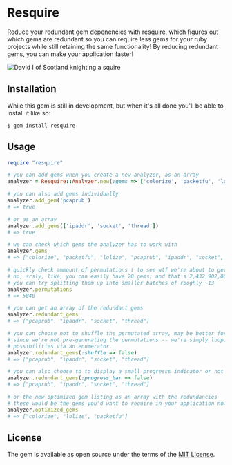 # Resquire

Reduce your redundant gem depenencies with resquire, which figures out which gems are redundant so you can require less gems for your ruby projects while still retaining the same functionality! By reducing redundant gems, you can make your application faster!

![David I of Scotland knighting a squire](https://upload.wikimedia.org/wikipedia/commons/3/3f/DavidI%26squire.jpg)

## Installation

While this gem is still in development, but when it's all done you'll be able to install it like so:

    $ gem install resquire

## Usage

```ruby
require "resquire"

# you can add gems when you create a new analyzer, as an array
analyzer = Resquire::Analyzer.new(:gems => ['colorize', 'packetfu', 'lolize'])

# you can also add gems individually
analyzer.add_gem('pcaprub')
# => true

# or as an array
analyzer.add_gems(['ipaddr', 'socket', 'thread'])
# => true

# we can check which gems the analyzer has to work with
analyzer.gems
# => ["colorize", "packetfu", "lolize", "pcaprub", "ipaddr", "socket", "thread"]

# quickly check ammount of permutations ( to see wtf we're about to get outselves into )
# no, srsly, like, you can easily have 20 gems; and that's 2,432,902,008,176,640,000 permutations dog, fo real 
# you can try splitting them up into smaller batches of roughly ~13
analyzer.permutations
# => 5040

# you can get an array of the redundant gems
analyzer.redundant_gems
# => ["pcaprub", "ipaddr", "socket", "thread"]

# you can choose not to shuffle the permutated array, may be better for larger gem groups
# since we're not pre-generating the permutations -- we're simply looping through the
# possibilities via an enumerator.
analyzer.redundant_gems(:shuffle => false) 
# => ["pcaprub", "ipaddr", "socket", "thread"]

# you can also choose to to display a small progresss indicator or not
analyzer.redundant_gems(:progress_bar => false)  
# => ["pcaprub", "ipaddr", "socket", "thread"]

# or the new optimized gem listing as an array with the redundancies
# these would be the gems you'd want to require in your application now
analyzer.optimized_gems
# => ["colorize", "lolize", "packetfu"]
```

## License

The gem is available as open source under the terms of the [MIT License](http://opensource.org/licenses/MIT).

